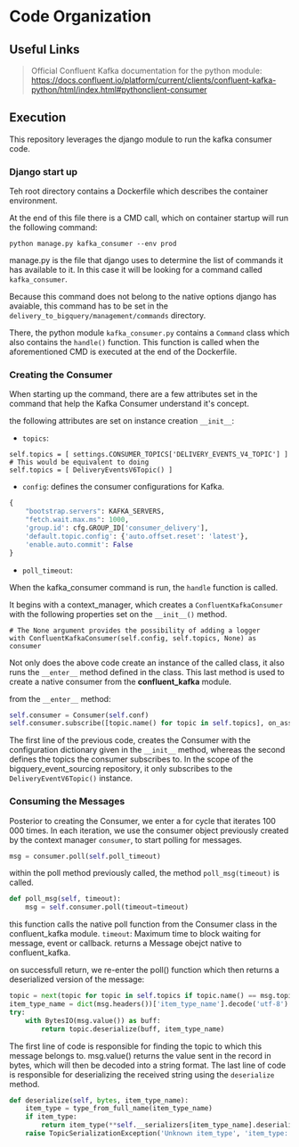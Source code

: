 # Code Organization

## Useful Links
> Official Confluent Kafka documentation for the python module: 
> https://docs.confluent.io/platform/current/clients/confluent-kafka-python/html/index.html#pythonclient-consumer






## Execution

This repository leverages the django module to run the kafka consumer code.

### Django start up

Teh root directory contains a Dockerfile which describes the container environment.

At the end of this file there is a CMD call, which on container startup will run the following command: 
```
python manage.py kafka_consumer --env prod
```

manage.py is the file that django uses to determine the list of commands it has available to it. In this case it will be looking for a command called `kafka_consumer`.

Because this command does not belong to the native options django has avaiable, this command has to be set in the `delivery_to_bigquery/management/commands` directory. 

There, the python module `kafka_consumer.py` contains a `Command` class which also contains the `handle()` function. This function is called when the aforementioned CMD is executed at the end of the Dockerfile.

### Creating the Consumer

When starting up the command, there are a few attributes set in the command that help the Kafka Consumer understand it's concept.

the following attributes are set on instance creation `__init__`: 
- `topics`: 
```
self.topics = [ settings.CONSUMER_TOPICS['DELIVERY_EVENTS_V4_TOPIC'] ]
# This would be equivalent to doing 
self.topics = [ DeliveryEventsV6Topic() ]
```
- `config`: defines the consumer configurations for Kafka. 
```python
{
	"bootstrap.servers": KAFKA_SERVERS,
	"fetch.wait.max.ms": 1000,
	'group.id': cfg.GROUP_ID['consumer_delivery'], 
	'default.topic.config': {'auto.offset.reset': 'latest'},
	'enable.auto.commit': False
}
```
- `poll_timeout`:

When the kafka_consumer command is run, the `handle` function is called.

It begins with a context_manager, which creates a `ConfluentKafkaConsumer` with the following properties set on the `__init__()` method. 

```
# The None argument provides the possibility of adding a logger
with ConfluentKafkaConsumer(self.config, self.topics, None) as consumer
```
Not only does the above code create an instance of the called class, it also runs the `__enter__` method defined in the class. This last method is used to create a native consumer from the **confluent_kafka** module. 

from the `__enter__` method: 
```python
self.consumer = Consumer(self.conf)
self.consumer.subscribe([topic.name() for topic in self.topics], on_assign=self.__consumer_assignment_report)
```
The first line of the previous code, creates the Consumer with the configuration dictionary given in the `__init__` method, whereas the second defines the topics the consumer subscribes to. In the scope of the bigquery_event_sourcing repository, it only subscribes to the `DeliveryEventV6Topic()` instance.

### Consuming the Messages

Posterior to creating the Consumer, we enter a for cycle that iterates 100 000 times.
In each iteration, we use the consumer object previously created by the context manager `consumer`, to start polling for messages.

```python
msg = consumer.poll(self.poll_timeout)
```

within the poll method previously called, the method `poll_msg(timeout)` is called. 

```python
def poll_msg(self, timeout): 
	msg = self.consumer.poll(timeout=timeout)
```
this function calls the native poll function from the Consumer class in the confluent_kafka module.
`timeout`: Maximum time to block waiting for message, event or callback.
returns a Message obejct native to confluent_kafka.

on successfull return, we re-enter the poll() function which then returns a deserialized version of the message: 
```python
topic = next(topic for topic in self.topics if topic.name() == msg.topic())
item_type_name = dict(msg.headers())['item_type_name'].decode('utf-8')
try:
	with BytesIO(msg.value()) as buff:
		return topic.deserialize(buff, item_type_name)
```
The first line of code is responsible for finding the topic to which this message belongs to.
msg.value() returns the value sent in the record in bytes, which will then be decoded into a string format.
The last line of code is responsible for deserializing the received string using the `deserialize` method.

```python
def deserialize(self, bytes, item_type_name): 
	item_type = type_from_full_name(item_type_name)
	if item_type:
		return item_type(**self.__serializers[item_type_name].deserialize(stream))
	raise TopicSerializationException('Unknown item_type', 'item_type: {}'.format(item_type_name))

```